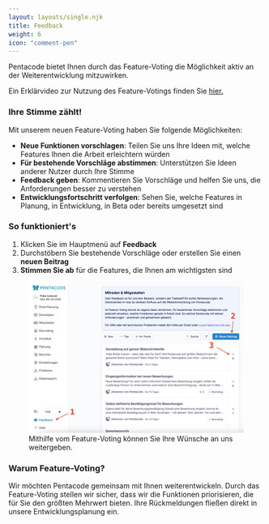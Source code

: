 ```yaml
---
layout: layouts/single.njk
title: Feedback
weight: 6
icon: "comment-pen"
---
```


Pentacode bietet Ihnen durch das Feature-Voting die Möglichkeit aktiv an der Weiterentwicklung mitzuwirken.

Ein Erklärvideo zur Nutzung des Feature-Votings finden Sie [hier.](https://www.loom.com/share/2c0c5602c8fa4d76aef5152fb69dbf21?sid=27808782-2fe5-412d-98b1-f1054b065315)

### Ihre Stimme zählt!

Mit unserem neuen Feature-Voting haben Sie folgende Möglichkeiten:

- **Neue Funktionen vorschlagen**: Teilen Sie uns Ihre Ideen mit, welche Features Ihnen die Arbeit erleichtern würden
- **Für bestehende Vorschläge abstimmen**: Unterstützen Sie Ideen anderer Nutzer durch Ihre Stimme
- **Feedback geben**: Kommentieren Sie Vorschläge und helfen Sie uns, die Anforderungen besser zu verstehen
- **Entwicklungsfortschritt verfolgen**: Sehen Sie, welche Features in Planung, in Entwicklung, in Beta oder bereits umgesetzt sind

### So funktioniert's

1. Klicken Sie im Hauptmenü auf **Feedback**
2. Durchstöbern Sie bestehende Vorschläge oder erstellen Sie einen **neuen Beitrag**
3. **Stimmen Sie ab** für die Features, die Ihnen am wichtigsten sind

<figure>
<img src="/assets/img/screenshots/feedback.webp" />
<figcaption>Mithilfe vom Feature-Voting können Sie Ihre Wünsche an uns weitergeben.</figcaption>
</figure>

### Warum Feature-Voting?

Wir möchten Pentacode gemeinsam mit Ihnen weiterentwickeln. Durch das Feature-Voting stellen wir sicher, dass wir die Funktionen priorisieren, die für Sie den größten Mehrwert bieten. Ihre Rückmeldungen fließen direkt in unsere Entwicklungsplanung ein.